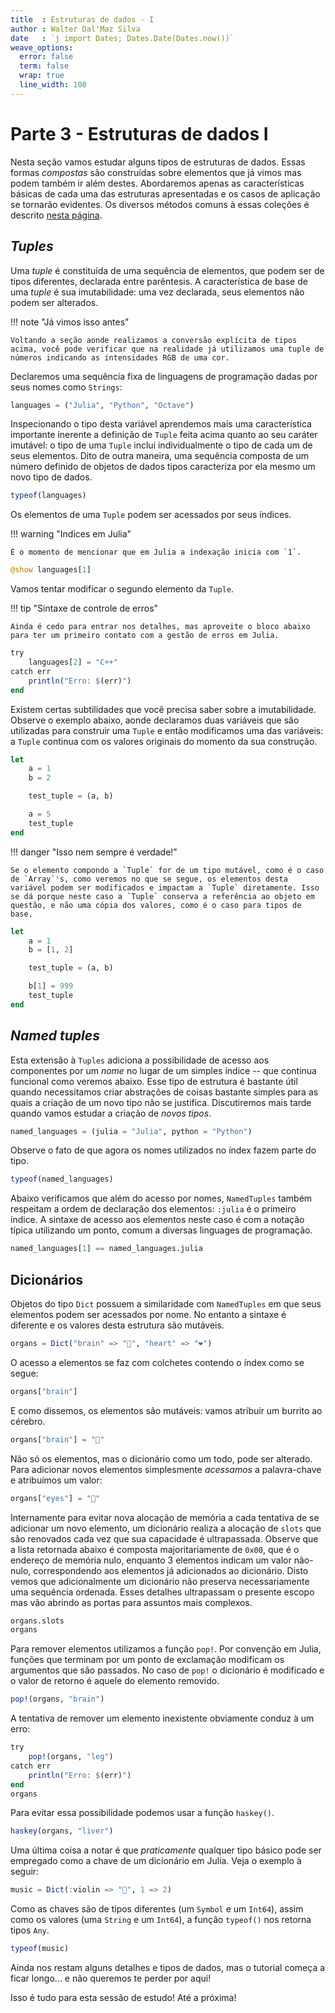 ```yaml
---
title  : Estruturas de dados - I
author : Walter Dal'Maz Silva
date   : `j import Dates; Dates.Date(Dates.now())`
weave_options:
  error: false
  term: false
  wrap: true
  line_width: 100
---
```


# Parte 3 - Estruturas de dados I

Nesta seção vamos estudar alguns tipos de estruturas de dados. Essas formas *compostas* são construídas sobre elementos que já vimos mas podem também ir além destes. Abordaremos apenas as características básicas de cada uma das estruturas apresentadas e os casos de aplicação se tornarão evidentes. Os diversos métodos comuns à essas coleções é descrito [nesta página](https://docs.julialang.org/en/v1/base/collections/).

## *Tuples*

Uma *tuple* é constituída de uma sequência de elementos, que podem ser de tipos diferentes, declarada entre parêntesis. A característica de base de uma *tuple* é sua imutabilidade: uma vez declarada, seus elementos não podem ser alterados.

!!! note "Já vimos isso antes"

    Voltando a seção aonde realizamos a conversão explícita de tipos acima, você pode verificar que na realidade já utilizamos uma tuple de números indicando as intensidades RGB de uma cor.

Declaremos uma sequência fixa de linguagens de programação dadas por seus nomes como `Strings`:

```julia
languages = ("Julia", "Python", "Octave")
```

Inspecionando o tipo desta variável aprendemos mais uma característica importante inerente a definição de `Tuple` feita acima quanto ao seu caráter imutável: o tipo de uma `Tuple` inclui individualmente o tipo de cada um de seus elementos. Dito de outra maneira, uma sequência composta de um número definido de objetos de dados tipos caracteriza por ela mesmo um novo tipo de dados.

```julia
typeof(languages)
```

Os elementos de uma `Tuple` podem ser acessados por seus índices.

!!! warning "Indices em Julia"

    É o momento de mencionar que em Julia a indexação inicia com `1`.

```julia
@show languages[1]
```

Vamos tentar modificar o segundo elemento da `Tuple`.

!!! tip "Sintaxe de controle de erros"

    Ainda é cedo para entrar nos detalhes, mas aproveite o bloco abaixo para ter um primeiro contato com a gestão de erros em Julia.

```julia
try
    languages[2] = "C++"
catch err
    println("Erro: $(err)")
end
```

Existem certas subtilidades que você precisa saber sobre a imutabilidade. Observe o exemplo abaixo, aonde declaramos duas variáveis que são utilizadas para construir uma `Tuple` e então modificamos uma das variáveis: a `Tuple` continua com os valores originais do momento da sua construção.

```julia
let
    a = 1
    b = 2

    test_tuple = (a, b)

    a = 5
    test_tuple
end
```

!!! danger "Isso nem sempre é verdade!"

    Se o elemento compondo a `Tuple` for de um tipo mutável, como é o caso de `Array`'s, como veremos no que se segue, os elementos desta variável podem ser modificados e impactam a `Tuple` diretamente. Isso se dá porque neste caso a `Tuple` conserva a referência ao objeto em questão, e não uma cópia dos valores, como é o caso para tipos de base.

```julia
let
    a = 1
    b = [1, 2]

    test_tuple = (a, b)

    b[1] = 999
    test_tuple
end
```

## *Named tuples*

Esta extensão à `Tuples` adiciona a possibilidade de acesso aos componentes por um *nome* no lugar de um simples índice -- que continua funcional como veremos abaixo. Esse tipo de estrutura é bastante útil quando necessitamos criar abstrações de coisas bastante simples para as quais a criação de um novo tipo não se justifica. Discutiremos mais tarde quando vamos estudar a criação de *novos tipos*.

```julia
named_languages = (julia = "Julia", python = "Python")
```

Observe o fato de que agora os nomes utilizados no índex fazem parte do tipo.

```julia
typeof(named_languages)
```

Abaixo verificamos que além do acesso por nomes, `NamedTuples` também respeitam a ordem de declaração dos elementos: `:julia` é o primeiro índice. A sintaxe de acesso aos elementos neste caso é com a notação típica utilizando um ponto, comum a diversas linguages de programação.

```julia
named_languages[1] == named_languages.julia
```

## Dicionários

Objetos do tipo `Dict` possuem a similaridade com `NamedTuples` em que seus elementos podem ser acessados por nome. No entanto a sintaxe é diferente e os valores desta estrutura são mutáveis.

```julia
organs = Dict("brain" => "🧠", "heart" => "❤")
```

O acesso a elementos se faz com colchetes contendo o índex como se segue:

```julia
organs["brain"]
```

E como dissemos, os elementos são mutáveis: vamos atribuir um burrito ao cérebro.

```julia
organs["brain"] = "🌯"
```

Não só os elementos, mas o dicionário como um todo, pode ser alterado. Para adicionar novos elementos simplesmente *acessamos* a palavra-chave e atribuímos um valor:

```julia
organs["eyes"] = "👀"
```

Internamente para evitar nova alocação de memória a cada tentativa de se adicionar um novo elemento, um dicionário realiza a alocação de `slots` que são renovados cada vez que sua capacidade é ultrapassada. Observe que a lista retornada abaixo é composta majoritariamente de `0x00`, que é o endereço de memória nulo, enquanto 3 elementos indicam um valor não-nulo, correspondendo aos elementos já adicionados ao dicionário. Disto vemos que adicionalmente um dicionário não preserva necessariamente uma sequência ordenada. Esses detalhes ultrapassam o presente escopo mas vão abrindo as portas para assuntos mais complexos.

```julia
organs.slots
organs
```

Para remover elementos utilizamos a função `pop!`. Por convenção em Julia, funções que terminam por um ponto de exclamação modificam os argumentos que são passados. No caso de `pop!` o dicionário é modificado e o valor de retorno é aquele do elemento removido.

```julia
pop!(organs, "brain")
```

A tentativa de remover um elemento inexistente obviamente conduz à um erro:

```julia
try
    pop!(organs, "leg")
catch err
    println("Erro: $(err)")
end
organs
```

Para evitar essa possibilidade podemos usar a função `haskey()`.

```julia
haskey(organs, "liver")
```

Uma última coisa a notar é que *praticamente* qualquer tipo básico pode ser empregado como a chave de um dicionário em Julia. Veja o exemplo à seguir:

```julia
music = Dict(:violin => "🎻", 1 => 2)
```

Como as chaves são de tipos diferentes (um `Symbol` e um `Int64`), assim como os valores (uma `String` e um `Int64`), a função `typeof()` nos retorna tipos `Any`.

```julia
typeof(music)
```

Ainda nos restam alguns detalhes e tipos de dados, mas o tutorial começa a ficar longo... e não queremos te perder por aqui!

Isso é tudo para esta sessão de estudo! Até a próxima!
